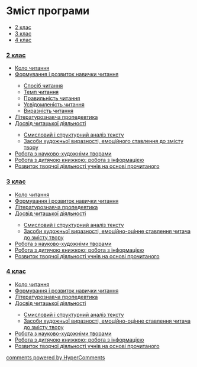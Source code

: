 <div id="hypercomments_widget" class="js-hypercomments-widget invisible"></div>

# Зміст програми

<div>
  <!-- Nav tabs -->
  <ul class="nav nav-tabs" role="tablist">
    <li role="presentation" class="active"><a href="#home" aria-controls="home" role="tab" data-toggle="tab">2 клас</a></li>
    <li role="presentation"><a href="#menu1" aria-controls="menu1" role="tab" data-toggle="tab">3 клас</a></li>
    <li role="presentation"><a href="#menu2" aria-controls="menu2" role="tab" data-toggle="tab">4 клас</a></li>
  </ul>
  <!-- Tab panes -->
  <div class="tab-content">
    <div role="tabpanel" class="tab-pane active" id="home"><h3><a href="http://readmon24-new.ed-era.com//2/2_klas.html">2 клас</a></h3>
<ul type="disc">
<li><a href="http://readmon24-new.ed-era.com//2/kolo_chitannya.html">Коло читання</a></li>
<li><a href="http://readmon24-new.ed-era.com//2/formuvannya_i_rozvitok_navichkiv_chitannya.html">Формування і розвиток навички читання</a></li>
<ul type="circle">
<li><a href="http://readmon24-new.ed-era.com//2/sposib_chitannya.html">Спосіб читання</a></li>
<li><a href="http://readmon24-new.ed-era.com//2/temp_chitannya.html">Темп читання</a></li>
<li><a href="http://readmon24-new.ed-era.com//2/pravilnist_chitannya.html">Правильність читання</a></li>
<li><a href="http://readmon24-new.ed-era.com//2/usvidomlenist_chitannya.html">Усвідомленість читання</a></li>
<li><a href="http://readmon24-new.ed-era.com//2/viraznist_chitannya.html">Виразність читання</a></li>
</ul>
<li><a href="http://readmon24-new.ed-era.com//2/literaturoznavcha_propedevtika.html">Літературознавча пропедевтика</a></li>
<li><a href="http://readmon24-new.ed-era.com//2/dosvid_chitatskoyi_diyalnosti.html">Досвід читацької діяльності</a></li>
<ul type="circle">
<li><a href="http://readmon24-new.ed-era.com//2/smisloviy_i_strukturniy_analiz_tekstu.html">Смисловий і структурний аналіз тексту</a></li>
<li><a href="http://readmon24-new.ed-era.com//2/zasobi_khudozhnoyi_viraznosti_emotsiynogo_stavlennya_do_zmistu_tvoru.html">Засоби художньої виразності, емоційного ставлення до змісту твору</a></li>
</ul>
<li><a href="http://readmon24-new.ed-era.com//2/robota_z_naukovo_khudozhnimi_tvorami.html">Робота з науково-художніми творами</a></li>
<li><a href="http://readmon24-new.ed-era.com//2/robota_z_dityachoyu_knizhkoyu_robota_z_informatsiyeyu.html">Робота з дитячою книжкою; робота з інформацією</a></li>
<li><a href="http://readmon24-new.ed-era.com//2/rozvitok_tvorchoyi_diyalnosti_uchniv_na_osnovi_prochitanogo.html">Розвиток творчої діяльності учнів на основі прочитаного</a></li>
</ul>
</div>
<div role="tabpanel" class="tab-pane" id="menu1"><h3><a href="http://readmon24-new.ed-era.com//3/3_klas.html">3 клас</a></h3><ul type="disc">
<li><a href="http://readmon24-new.ed-era.com//3/kolo_chitannya.html">Коло читання</a></li>
<li><a href="http://readmon24-new.ed-era.com//3/formuvannya_i_rozvitok_navichkiv_chitannya.html">Формування і розвиток навички читання</a></li>
<li><a href="http://readmon24-new.ed-era.com//3/literaturoznavcha_propedevtika.html">Літературознавча пропедевтика</a></li>
<li><a href="http://readmon24-new.ed-era.com//3/dosvid_chitatskoyi_diyalnosti.html">Досвід читацької діяльності</a></li>
<ul type="circle">
<li><a href="http://readmon24-new.ed-era.com//3/smisloviy_i_strukturniy_analiz_tekstu.html">Смисловий і структурний аналіз тексту</a></li>
<li><a href="http://readmon24-new.ed-era.com//3/zasobi_khudozhnoyi_viraznosti_emotsiynogo_stavlennya_do_zmistu_tvoru.html">Засоби художньої виразності, емоційно-оцінне ставлення читача до змісту твору</a></li>
</ul>
<li><a href="http://readmon24-new.ed-era.com//3/robota_z_naukovo_khudozhnimi_tvorami.html">Робота з науково-художніми творами</a></li>
<li><a href="http://readmon24-new.ed-era.com//3/robota_z_dityachoyu_knizhkoyu_robota_z_informatsiyeyu.html">Робота з дитячою книжкою; робота з інформацією</a></li>
<li><a href="http://readmon24-new.ed-era.com//3/rozvitok_tvorchoyi_diyalnosti_uchniv_na_osnovi_prochitanogo.html">Розвиток творчої діяльності учнів на основі прочитаного</a></li>
</ul>
</div>
<div role="tabpanel" class="tab-pane" id="menu2"><h3><a href="http://readmon24-new.ed-era.com//4/4_klas.html">4 клас</a></h3>
<ul type="disc">
<li><a href="http://readmon24-new.ed-era.com//4/kolo_chitannya.html">Коло читання</a></li>
<li><a href="http://readmon24-new.ed-era.com//4/formuvannya_i_rozvitok_navichkiv_chitannya.html">Формування і розвиток навички читання</a></li>
<li><a href="http://readmon24-new.ed-era.com//4/literaturoznavcha_propedevtika.html">Літературознавча пропедевтика</a></li>
<li><a href="http://readmon24-new.ed-era.com//4/dosvid_chitatskoyi_diyalnosti.html">Досвід читацької діяльності</a></li>
<ul type="circle">
<li><a href="http://readmon24-new.ed-era.com//4/smisloviy_i_strukturniy_analiz_tekstu.html">Смисловий і структурний аналіз тексту</a></li>
<li><a href="http://readmon24-new.ed-era.com//4/zasobi_khudozhnoyi_viraznosti_emotsiynogo_stavlennya_do_zmistu_tvoru.html">Засоби художньої виразності, емоційно-оцінне ставлення читача до змісту твору</a></li>
</ul>
<li><a href="http://readmon24-new.ed-era.com//4/robota_z_naukovo_khudozhnimi_tvorami.html">Робота з науково-художніми творами</a></li>
<li><a href="http://readmon24-new.ed-era.com//4/robota_z_dityachoyu_knizhkoyu_robota_z_informatsiyeyu.html">Робота з дитячою книжкою; робота з інформацією</a></li>
<li><a href="http://readmon24-new.ed-era.com//4/rozvitok_tvorchoyi_diyalnosti_uchniv_na_osnovi_prochitanogo.html">Розвиток творчої діяльності учнів на основі прочитаного</a></li>
</ul>
</ul>
</div>
</div>


<div class="js-hypercomments-container">
<a href="http://hypercomments.com" class="hc-link" title="comments widget">comments powered by HyperComments</a>
</div>